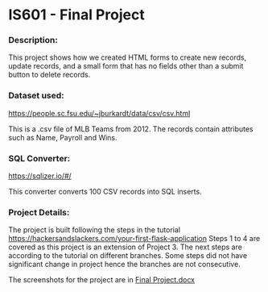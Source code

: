 # __IS601 - Final Project__

### __Description:__
This project shows how we created HTML forms to create new records, update records, and a small form that has no fields other than a submit button to delete records. 

### __Dataset used:__    
https://people.sc.fsu.edu/~jburkardt/data/csv/csv.html

This is a .csv file of MLB Teams from 2012. The records contain attributes such as Name, Payroll and Wins.

### __SQL Converter:__ 
https://sqlizer.io/#/

This converter converts 100 CSV records into SQL inserts.

### __Project Details:__
The project is built following the steps in the tutorial https://hackersandslackers.com/your-first-flask-application 
Steps 1 to 4 are covered as this project is an extension of Project 3.
The next steps are according to the tutorial on different branches.
Some steps did not have significant change in project hence the branches are not consecutive.

The screenshots for the project are in [Final Project.docx](https://github.com/pratik1596/IS601-FinalProject/blob/master/Final%20Project.docx?raw=true)
